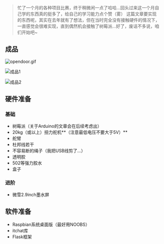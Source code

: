> 忙了一个月的各种项目比赛，终于稍微闲一点了哈哈...回头过来这一个月自己学的东西真的挺多了，给自己的学习能力点个赞（雾）
这篇文章要实现的东西呢，其实在去年就有了想法，但在当时完全没有接触硬件的情况下，一直感觉会很难实现，直到偶然机会接触了树莓派...好了，废话不多说，咱们开始吧~

## 成品 ##
![opendoor.gif][1]

![成品1][2]

![成品2][3]

## 硬件准备 ##
### 基础 ###
 - 树莓派（关于Arduino的文章会在后续考虑出）
 - 20kg（或以上）扭力舵机**（注意最低电压不要大于5V）**
 - 舵臂
 - 杜邦线若干
 - 不容易断的绳子（我把USB线剪了...）
 - 透明胶
 - 502等强力胶水
 - 盒子

### 进阶 ###
 - 微雪2.9inch墨水屏

## 软件准备 ##
 - Raspbian系统桌面版（最好用NOOBS）
 - itchat库
 - Flask框架


  [1]: http://qiniu.zaigie.com/2019/05/1977446829.gif
  [2]: http://qiniu.zaigie.com/2019/05/4020774372.jpg
  [3]: http://qiniu.zaigie.com/2019/05/96436279.jpg